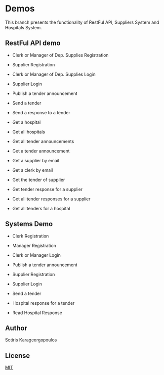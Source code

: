 # Demos

This branch presents the functionality of RestFul API, Suppliers System and Hospitals System.

## RestFul API demo

* Clerk or Manager of Dep. Supplies Registration

[](https://github.com/sotiriskarageorgopoulos/supply-contract-systems/blob/demos/api-gifs/register-clerk.gif)

* Supplier Registration

[](https://github.com/sotiriskarageorgopoulos/supply-contract-systems/blob/demos/api-gifs/register-supplier.gif)

* Clerk or Manager of Dep. Supplies Login 

[](https://github.com/sotiriskarageorgopoulos/supply-contract-systems/blob/demos/api-gifs/login-clerk.gif)

* Supplier Login 

[](https://github.com/sotiriskarageorgopoulos/supply-contract-systems/blob/demos/api-gifs/login-supplier.gif)

* Publish a tender announcement 

[](https://github.com/sotiriskarageorgopoulos/supply-contract-systems/blob/demos/api-gifs/publish-tender-announcement.gif)

* Send a tender 

[](https://github.com/sotiriskarageorgopoulos/supply-contract-systems/blob/demos/api-gifs/send-tender.gif)

* Send a response to a tender 

[](https://github.com/sotiriskarageorgopoulos/supply-contract-systems/blob/demos/api-gifs/send-tender-response.gif)

* Get a hospital 

[](https://github.com/sotiriskarageorgopoulos/supply-contract-systems/blob/demos/api-gifs/get-a-hospital.gif)

* Get all hospitals 

[](https://github.com/sotiriskarageorgopoulos/supply-contract-systems/blob/demos/api-gifs/get-all-hospitals.gif)

* Get all tender announcements 

[](https://github.com/sotiriskarageorgopoulos/supply-contract-systems/blob/demos/api-gifs/get-tender-announcements.gif)

* Get a tender announcement

[](https://github.com/sotiriskarageorgopoulos/supply-contract-systems/blob/demos/api-gifs/get-tender-announcement.gif)

* Get a supplier by email

[](https://github.com/sotiriskarageorgopoulos/supply-contract-systems/blob/demos/api-gifs/get-a-supplier-by-email.gif)

* Get a clerk by email 

[](https://github.com/sotiriskarageorgopoulos/supply-contract-systems/blob/demos/api-gifs/get-clerk-by-email.gif)

* Get the tender of supplier 

[](https://github.com/sotiriskarageorgopoulos/supply-contract-systems/blob/demos/api-gifs/get-tender-of-supplier.gif)

* Get tender response for a supplier 

[](https://github.com/sotiriskarageorgopoulos/supply-contract-systems/blob/demos/api-gifs/get-tender-response.gif)

* Get all tender responses for a supplier 

[](https://github.com/sotiriskarageorgopoulos/supply-contract-systems/blob/demos/api-gifs/get-tender-responses.gif)

* Get all tenders for a hospital 

[](https://github.com/sotiriskarageorgopoulos/supply-contract-systems/blob/demos/api-gifs/get_tenders_for_a_hospital.gif)


## Systems Demo 

* Clerk Registration

[](https://github.com/sotiriskarageorgopoulos/supply-contract-systems/blob/demos/systems-gifs/register-clerk.gif)

* Manager Registration

[](https://github.com/sotiriskarageorgopoulos/supply-contract-systems/blob/demos/systems-gifs/register-manager.gif)

* Clerk or Manager Login 

[](https://github.com/sotiriskarageorgopoulos/supply-contract-systems/blob/demos/systems-gifs/login-clerk.gif)

* Publish a tender announcement

[](https://github.com/sotiriskarageorgopoulos/supply-contract-systems/blob/demos/systems-gifs/publish-tender-announcement.gif)

* Supplier Registration

[](https://github.com/sotiriskarageorgopoulos/supply-contract-systems/blob/demos/systems-gifs/register-supplier.gif)

* Supplier Login

[](https://github.com/sotiriskarageorgopoulos/supply-contract-systems/blob/demos/systems-gifs/supplier-login.gif)

* Send a tender

[](https://github.com/sotiriskarageorgopoulos/supply-contract-systems/blob/demos/systems-gifs/send-a-tender.gif)

* Hospital response for a tender 

[](https://github.com/sotiriskarageorgopoulos/supply-contract-systems/blob/demos/systems-gifs/hospital-response.gif)


* Read Hospital Response

[](https://github.com/sotiriskarageorgopoulos/supply-contract-systems/blob/demos/systems-gifs/read-hospital-response.gif)

## Author

Sotiris Karageorgopoulos

## License

[MIT](https://choosealicense.com/licenses/mit/)